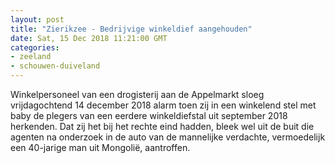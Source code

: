 ```yaml
---
layout: post
title: "Zierikzee - Bedrijvige winkeldief aangehouden"
date: Sat, 15 Dec 2018 11:21:00 GMT
categories: 
- zeeland 
- schouwen-duiveland 
---
```


Winkelpersoneel van een drogisterij aan de Appelmarkt sloeg vrijdagochtend 14 december 2018 alarm toen zij in een winkelend stel met baby de plegers van een eerdere winkeldiefstal uit september 2018 herkenden. Dat zij het bij het rechte eind hadden, bleek wel uit de buit die agenten na onderzoek in de auto van de mannelijke verdachte, vermoedelijk een 40-jarige man uit Mongolië, aantroffen.
